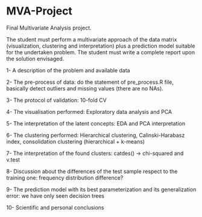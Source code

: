 # MVA-Project

Final Multivariate Analysis project.

The student must perform a multivariate approach of the data matrix
(visualization, clustering and interpretation) plus a prediction model
suitable for the undertaken problem. The student must write a complete
report upon the solution envisaged.

  1- A description of the problem and available data
  
  2- The pre-process of data: do the statement of pre_process.R file, basically detect outliers and missing values (there are no NAs).
  
  3- The protocol of validation: 10-fold CV
  
  4- The visualisation performed: Exploratory data analysis and PCA
  
  5- The interpretation of the latent concepts: EDA and PCA interpretation
  
  6- The clustering performed: Hierarchical clustering, Calinski-Harabasz index, consolidation clustering (hierarchical + k-means)
  
  7- The interpretation of the found clusters: catdes() -> chi-squared and v.test 
  
  8- Discussion about the differences of the test sample respect to the
  training one: frequency distribution difference?
  
  9- The prediction model with its best parameterization and its
  generalization error: we have only seen decision trees
  
  10- Scientific and personal conclusions




